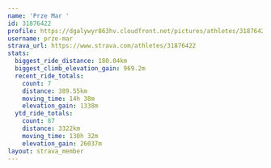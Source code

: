 ```yaml
---
name: 'Prze Mar '
id: 31876422
profile: https://dgalywyr863hv.cloudfront.net/pictures/athletes/31876422/22548952/4/large.jpg
username: prze-mar
strava_url: https://www.strava.com/athletes/31876422
stats:
  biggest_ride_distance: 180.04km
  biggest_climb_elevation_gain: 969.2m
  recent_ride_totals:
    count: 7
    distance: 389.55km
    moving_time: 14h 38m
    elevation_gain: 1338m
  ytd_ride_totals:
    count: 87
    distance: 3322km
    moving_time: 130h 32m
    elevation_gain: 26037m
layout: strava_member
--- 
```

